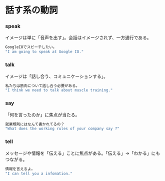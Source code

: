 # 話す系の動詞

### speak

イメージは単に「音声を出す」。会話はイメージされず、一方通行である。

```kotlin
GoogleIOでスピーチしたい。
"I am going to speak at Google IO."
```



### talk

イメージは「話し合う、コミュニケーションする」。

```kotlin
私たちは筋肉について話し合う必要がある。
"I think we need to talk about muscle training."
```



### say

「何を言ったのか」に焦点が当たる。

```kotlin
就業規則にはなんて書かれてるの？
"What does the working rules of your company say ?"
```



### tell

メッセージや情報を「伝える」ことに焦点がある。「伝える」→「わかる」にもつながる。

```kotlin
情報を言えるよ。
"I can tell you a infomation."
```


